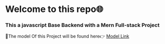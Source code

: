 # Welcome to this repo🌐

<h3>This a javascript Base Backend with a Mern Full-stack Project</h3>

📌The model Of this Project will be found here👉
[Model Link](https://app.eraser.io/workspace/tCyas6mbvuefbZJ8ovW8?origin=share)